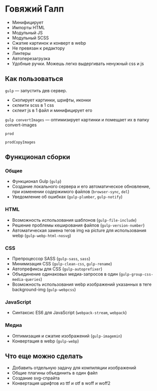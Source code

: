 # Говяжий Галп

- Минифицирует
- Импорты HTML
- Модульный JS
- Модульный SCSS
- Сжатие картинок и конверт в webp
- Не превязан к редактору
- Линтеры
- Автоперезагрузка
- Удобные ручки. Можешь легко выдергивать ненужный css и js

## Как пользоваться

`gulp` — запустить дев сервер.

- Скопирует картинки, шрифты, иконки
- склеити scss в 1 css
- склеит js в 1 файл и минифицирует его

`gulp convertImages` — оптимизирует картинки и помещает их в папку convert-images

`prod`

`prodCopyImages`

## Функционал сборки

### Общие

- Функционал Gulp (`gulp`)
- Создание локального сервера и его автоматическое обновление, при изменении содержимого файлов (`browser-sync`, `del`)
- Уведомление об ошибках (`gulp-plumber`, `gulp-notify`)

### HTML

- Возможность использования шаблонов (`gulp-file-include`)
- Решение проблемы кеширования файлов (`gulp-version-number`)
- Автоматическая замена тегов img на picture для использования webp (`gulp-webp-html-nosvg`)

### CSS

- Препроцессор SASS (`gulp-sass`, `sass`)
- Минимизация CSS (`gulp-clean-css`, `gulp-rename`)
- Автопрефиксы для CSS (`gulp-autoprefixer`)
- Объединение одинаковых медиа-запросов в один (`gulp-group-css-media-queries`)
- Возможность использования webp изображений указанных в теге background-img (`gulp-webpcss`)

### JavaScript

- Синтаксис ES6 для JavaScript (`webpack-stream`, `webpack`)

### Медиа

- Оптимизация и сжатие изображений (`gulp-imagemin`)
- Конвертация в webp (`gulp-webp`)

## Что еще можно сделать

- Добавить отдельную задачу для компиляции изображений
- Общие плагины объединить в один файл
- Создание svg-спрайта
- Конвертация шрифтов из ttf и otf в woff и woff2
